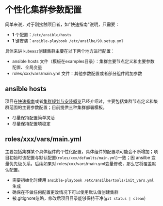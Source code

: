 # 个性化集群参数配置

简单来说，对于刚接触项目者，如"快速指南"说明，只需要：

- **1** 个配置：`/etc/ansible/hosts`
- **1** 键安装：`ansible-playbook /etc/ansilbe/90.setup.yml`

具体来讲 `kubeasz`创建集群主要在以下两个地方进行配置：

- ansible hosts 文件（模板在examples目录）：集群主要节点定义和主要参数配置、全局变量
- roles/xxx/vars/main.yml 文件：其他参数配置或者部分组件附加参数

## ansible hosts

项目在[快速指南](quickStart.md)或者[集群规划与安装概览](00-集群规划和基础参数设定.md)已经介绍过，主要包括集群节点定义和集群范围的主要参数配置；目前提供三种集群部署模板。

- 尽量保持配置简单灵活
- 尽量保持配置项稳定

## roles/xxx/vars/main.yml

主要包括集群某个具体组件的个性化配置，具体组件的配置项可能会不断增加；项目初始时该配置与默认配置(`roles/xxx/defaults/main.yml`)一致；因 ansilbe 变量优先级关系，后续如果对 roles/xxx/vars/main.yml变量修改，那么它将覆盖默认配置。

- 需要初始化时使用 `ansible-playbook /etc/ansilbe/tools/init_vars.yml` 生成
- 确保在不做任何配置更改情况下可以使用默认值创建集群
- 被.gitignore忽略，修改后项目目录能够保持干净(`git status | clean`)

